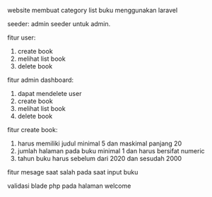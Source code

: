 website membuat category list buku menggunakan laravel

seeder: admin seeder untuk admin.

fitur user:
1. create book
2. melihat list book
3. delete book

fitur admin dashboard:
1. dapat mendelete user
2. create book
3. melihat list book
4. delete book

fitur create book:
1. harus memiliki judul minimal 5 dan maskimal panjang 20
2. jumlah halaman pada buku minimal 1 dan harus bersifat numeric
3. tahun buku harus sebelum dari 2020 dan sesudah 2000

fitur mesage saat salah pada saat input buku

validasi blade php pada halaman welcome 
